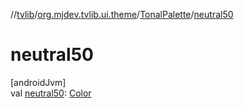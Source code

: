 //[tvlib](../../../index.md)/[org.mjdev.tvlib.ui.theme](../index.md)/[TonalPalette](index.md)/[neutral50](neutral50.md)

# neutral50

[androidJvm]\
val [neutral50](neutral50.md): [Color](https://developer.android.com/reference/kotlin/androidx/compose/ui/graphics/Color.html)
